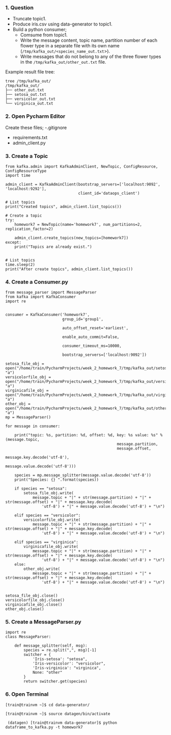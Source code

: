 ### 1. Question

- Truncate topic1.
- Produce iris.csv using data-generator to topic1.
- Build a python consumer;
	- Comsume from topic1. 
	- Write the message content, topic name, partition number of each flower type in a separate file with its own name (`/tmp/kafka_out/<species_name_out.txt`>).
	- Write messages that do not belong to any of the three flower types in the `/tmp/kafka_out/other_out.txt` file.

Example result file tree: 

```
tree /tmp/kafka_out/
/tmp/kafka_out/
├── other_out.txt
├── setosa_out.txt
├── versicolor_out.txt
└── virginica_out.txt
```

### 2. Open Pycharm Editor 
  
Create these files;
  -.gitignore
  - requirements.txt
  - admin_client.py


### 3. Create a Topic

```
from kafka.admin import KafkaAdminClient, NewTopic, ConfigResource, ConfigResourceType
import time

admin_client = KafkaAdminClient(bootstrap_servers=['localhost:9092', 'localhost:9292'],
                                client_id='dataops_client')

# List topics
print("Created topics", admin_client.list_topics())

# Create a topic
try:
    homework7 = NewTopic(name='homework7', num_partitions=2, replication_factor=2)

    admin_client.create_topics(new_topics=[homework7])
except:
    print("Topics are already exist.")


# List topics
time.sleep(2)
print("After create topics", admin_client.list_topics())
```


### 4. Create a Consumer.py

```
from message_parser import MessageParser
from kafka import KafkaConsumer
import re


consumer = KafkaConsumer('homework7',
                         group_id='group1',

                         auto_offset_reset='earliest',

                         enable_auto_commit=False,

                         consumer_timeout_ms=10000,

                         bootstrap_servers=['localhost:9092'])

setosa_file_obj = open("/home/train/PycharmProjects/week_2_homework_7/tmp/kafka_out/setosa_out.txt", "a")
versicolorfile_obj = open("/home/train/PycharmProjects/week_2_homework_7/tmp/kafka_out/versicolor_out.txt", "a")
virginicafile_obj = open("/home/train/PycharmProjects/week_2_homework_7/tmp/kafka_out/virginica_out.txt", "a")
other_obj = open("/home/train/PycharmProjects/week_2_homework_7/tmp/kafka_out/other_out.txt", "a")
mp = MessageParser()

for message in consumer:

    print("topic: %s, partition: %d, offset: %d, key: %s value: %s" % (message.topic,
                                                 message.partition,
                                                 message.offset,
                                                 message.key.decode('utf-8'),
                                                 message.value.decode('utf-8')))

    species = mp.message_splitter(message.value.decode('utf-8'))
    print("Species: {} ".format(species))

    if species == "setosa":
        setosa_file_obj.write(
            message.topic + "|" + str(message.partition) + "|" + str(message.offset) + "|" + message.key.decode(
                'utf-8') + "|" + message.value.decode('utf-8') + "\n")

    elif species == "versicolor":
        versicolorfile_obj.write(
            message.topic + "|" + str(message.partition) + "|" + str(message.offset) + "|" + message.key.decode(
                'utf-8') + "|" + message.value.decode('utf-8') + "\n")

    elif species == "virginica":
        virginicafile_obj.write(
            message.topic + "|" + str(message.partition) + "|" + str(message.offset) + "|" + message.key.decode(
                'utf-8') + "|" + message.value.decode('utf-8') + "\n")
    else:
        other_obj.write(
            message.topic + "|" + str(message.partition) + "|" + str(message.offset) + "|" + message.key.decode(
                'utf-8') + "|" + message.value.decode('utf-8') + "\n")


setosa_file_obj.close()
versicolorfile_obj.close()
virginicafile_obj.close()
other_obj.close()

```


### 5. Create a MessageParser.py

```
import re
class MessageParser:

    def message_splitter(self, msg):
        species = re.split(",", msg)[-1]
        switcher = {
            'Iris-setosa': "setosa",
            'Iris-versicolor': "versicolor",
            'Iris-virginica': "virginica",
            None: "other"
        }
        return switcher.get(species)

```

### 6. Open Terminal

```
[train@trainvm ~]$ cd data-generator/
```

```
[train@trainvm ~]$ source datagen/bin/activate
```

```
 (datagen) [train@trainvm data-generator]$ python dataframe_to_kafka.py -t homework7
